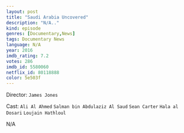```yaml
---
layout: post
title: "Saudi Arabia Uncovered"
description: "N/A.."
kind: episode
genres: [Documentary,News]
tags: Documentary News 
language: N/A
year: 2016
imdb_rating: 7.2
votes: 286
imdb_id: 5580060
netflix_id: 80118888
color: 5e503f
---
```

Director: `James Jones`  

Cast: `Ali Al Ahmed` `Salman bin Abdulaziz Al Saud` `Sean Carter` `Hala al Dosari` `Loujain Hathloul` 

N/A